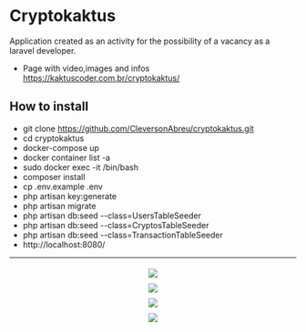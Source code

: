 
# Cryptokaktus 

Application created as an activity for the possibility of a vacancy as a laravel developer.
- Page with video,images and infos https://kaktuscoder.com.br/cryptokaktus/
  
## How to install

- git clone https://github.com/CleversonAbreu/cryptokaktus.git
- cd cryptokaktus
- docker-compose up
- docker container list -a
- sudo docker exec -it <hash-container> /bin/bash
- composer install 
- cp .env.example .env
- php artisan key:generate
- php artisan migrate
- php artisan db:seed --class=UsersTableSeeder 
- php artisan db:seed --class=CryptosTableSeeder 
- php artisan db:seed --class=TransactionTableSeeder 
- http://localhost:8080/

---
 
<p align="center">
  <img src="mg src="https://github.com/user-attachments/assets/38982e3f-6420-43c8-8957-cb1df2d68218" style="margin: 5px;" />
  <br>
  <img src="https://github.com/user-attachments/assets/0c6e41f2-1e4f-46b2-b845-fc4687f709a1" style="margin: 5px;" />
    <br>
  <img src="https://github.com/user-attachments/assets/7b9736b9-de6f-4ad9-91e0-35f6552ce1a9" style="margin: 5px;" />
  <br>
  <img src="https://github.com/user-attachments/assets/a2d999fa-1703-4d48-b9f2-c16fe8279b99" style="margin: 5px;" />
</p>
